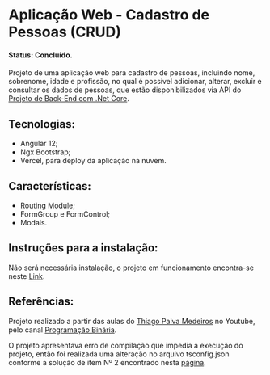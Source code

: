 # Aplicação Web - Cadastro de Pessoas (CRUD)
#### Status: Concluído.
Projeto de uma aplicação web para cadastro de pessoas, incluindo nome, sobrenome, idade e profissão, no qual é possível adicionar, alterar, excluir e consultar os dados de pessoas, que estão disponibilizados via API do [Projeto de Back-End com .Net Core](https://github.com/juliocesargama/API-DotNet-CRUD).

## Tecnologias:
- Angular 12;
- Ngx Bootstrap;
- Vercel, para deploy da aplicação na nuvem.

## Características:
- Routing Module;
- FormGroup e FormControl;
- Modals.

## Instruções para a instalação:
Não será necessária instalação, o projeto em funcionamento encontra-se neste [Link](https://angular-crud-jcgama.vercel.app).


## Referências:
Projeto realizado a partir das aulas do [Thiago Paiva Medeiros](https://github.com/thiagopaivamed) no Youtube, pelo canal [Programação Binária](https://youtube.com/playlist?list=PLTESsx8-vfPnQ-s4jM-jGrYQMOVg7t1u6).

O projeto apresentava erro de compilação que impedia a execução do projeto, então foi realizada uma alteração no arquivo tsconfig.json conforme a solução de item Nº 2 encontrado nesta [página](https://living-sun.com/pt/javascript/392655-property-39hellip39-has-no-initializer-and-is-not-definitely-assigned-in-the-constructor-javascript-angular-typescript.html). 
